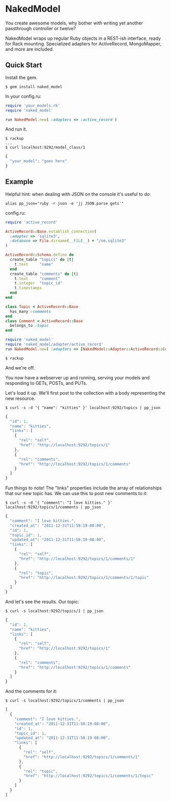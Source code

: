 # NakedModel
You create awesome models, why bother with writing yet another passthrough controller or twelve?

NakedModel wraps up regular Ruby objects in a REST-ish interface, ready
for Rack mounting. Specialized adapters for ActiveRecord, MongoMapper,
and more are included.

## Quick Start
Install the gem.

```shell
$ gem install naked_model
```

In your config.ru:

```ruby
require 'your_models.rb'
require 'naked_model'

run NakedModel.new( :adapters => :active_record )
```

And run it.

```shell
$ rackup
...
$ curl localhost:9292/model_class/1
```
```javascript
{
  "your_model": "goes here"
}
```



## Example
Helpful hint: when dealing with JSON on the console it's useful to do:
```shell
alias pp_json="ruby -r json -e 'jj JSON.parse gets'"
```

config.ru:

```ruby
require 'active_record'

ActiveRecord::Base.establish_connection(
  :adapter => 'sqlite3',
  :database => File.dirname(__FILE__) + "/nm.sqlite3"
)

ActiveRecord::Schema.define do
  create_table "topics" do |t|
    t.text     "name"
  end
  create_table "comments" do |t|
    t.text     "comment"
    t.integer  "topic_id"
    t.timestamps
  end
end

class Topic < ActiveRecord::Base
  has_many :comments
end
class Comment < ActiveRecord::Base
  belongs_to :topic
end

require 'naked_model'
require 'naked_model/adapter/active_record'
run NakedModel.new( :adapters => [NakedModel::Adapter::ActiveRecord::Collection.new, NakedModel::Adapter::ActiveRecord::Object.new] )
```

```shell
$ rackup
```

And we're off.

You now have a webserver up and running, serving your models and
responding to GETs, POSTs, and PUTs.

Let's load it up. We'll first post to the collection with a body
representing the new resource.

```shell
$ curl -s -d '{ "name": "kitties" }' localhost:9292/topics | pp_json
```
```javascript
{
  "id": 1,
  "name": "kitties",
  "links": [
    {
      "rel": "self",
      "href": "http://localhost:9292/topics/1"
    },
    {
      "rel": "comments",
      "href": "http://localhost:9292/topics/1/comments"
    }
  ]
}
```

Fun things to note! The "links" properties include the array of
relationships that our new topic has. We can use this to post new
comments to it:

```shell
$ curl -s -d '{ "comment": "I love kitties." }' localhost:9292/topics/1/comments | pp_json
```
```javascript
{
  "comment": "I love kitties.",
  "created_at": "2011-12-31T11:58:19-08:00",
  "id": 1,
  "topic_id": 1,
  "updated_at": "2011-12-31T11:58:19-08:00",
  "links": [
    {
      "rel": "self",
      "href": "http://localhost:9292/topics/1/comments/1"
    },
    {
      "rel": "topic",
      "href": "http://localhost:9292/topics/1/comments/1/topic"
    }
  ]
}
```

And let's see the results. Our topic:

```shell
$ curl -s localhost:9292/topics/1 | pp_json
```
```javascript
{
  "id": 1,
  "name": "kitties",
  "links": [
    {
      "rel": "self",
      "href": "http://localhost:9292/topics/1"
    },
    {
      "rel": "comments",
      "href": "http://localhost:9292/topics/1/comments"
    }
  ]
}
```

And the comments for it:

```shell
$ curl -s localhost:9292/topics/1/comments | pp_json
```
```javascript
[
  {
    "comment": "I love kitties.",
    "created_at": "2011-12-31T11:58:19-08:00",
    "id": 1,
    "topic_id": 1,
    "updated_at": "2011-12-31T11:58:19-08:00",
    "links": [
      {
        "rel": "self",
        "href": "http://localhost:9292/topics/1/comments/1"
      },
      {
        "rel": "topic",
        "href": "http://localhost:9292/topics/1/comments/1/topic"
      }
    ]
  }
]
```
